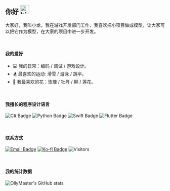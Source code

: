 ## 你好 <img src="https://user-images.githubusercontent.com/1303154/88677602-1635ba80-d120-11ea-84d8-d263ba5fc3c0.gif" width="28px" height="28px" alt="hi">

大家好，我叫小龙，我在游戏开发部门工作，我喜欢把小项目做成模型，让大家可以把它作为模型，在大家的项目中进一步开发。

<br>

#### 我的爱好

- 💻 我的日常：编码 / 调试 / 游戏设计。
- 🏂 最喜欢的运动: 滑雪 / 游泳 / 跳伞。
- 💐 我最喜欢的花：玫瑰 / 牡丹 / 柳 / 莲花。

<br>

#### 我擅长的程序设计语言

![C# Badge](https://img.shields.io/badge/-csharp-0cc206?style=for-the-badge&labelColor=black&logo=csharp&logoColor=0cc206) ![Python Badge](https://img.shields.io/badge/-python-0091ff?style=for-the-badge&labelColor=black&logo=python&logoColor=0091ff) ![Swift Badge](https://img.shields.io/badge/-swift-ff8c00?style=for-the-badge&labelColor=black&logo=swift&logoColor=#ff8c00) ![Flutter Badge](https://img.shields.io/badge/-flutter-00c3ff?style=for-the-badge&labelColor=black&logo=flutter&logoColor=00c3ff)

<br>

#### 联系方式

[![Email Badge](https://img.shields.io/badge/-Email-ff001e?style=for-the-badge&labelColor=black&logo=gmail&logoColor=ffffff)](mailto:freelingdeveloper@gmail.com) [![Ko-fi Badge](https://img.shields.io/badge/-Support-00aeff?style=for-the-badge&labelColor=000000&logo=kofi&logoColor=ffffff)](#) ![Visitors](https://api.visitorbadge.io/api/visitors?path=https%3A%2F%2Fgithub.com%2Follymaster&countColor=%232ccce4)

<br>

#### 我的统计数据

![OllyMaster's GitHub stats](https://github-readme-stats.vercel.app/api?username=heyxiaorong&count_private=true&theme=tokyonight&hide=contribs,prs)
